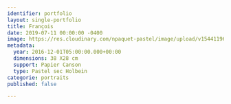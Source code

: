 ```yaml
---
identifier: portfolio
layout: single-portfolio
title: François
date: 2019-07-11 00:00:00 -0400
image: https://res.cloudinary.com/npaquet-pastel/image/upload/v1544119690/Francois-pastel-28-X-38-cm-2016.jpg
metadata:
  year: 2016-12-01T05:00:00.000+00:00
  dimensions: 38 X28 cm
  support: Papier Canson
  type: Pastel sec Holbein
categorie: portraits
published: false

---
```


